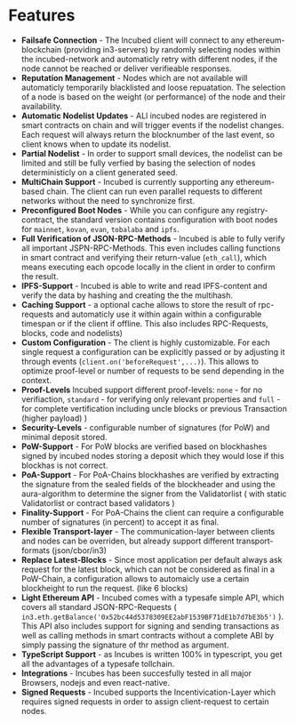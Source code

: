 

# Features

- **Failsafe Connection** - The Incubed client will connect to any ethereum-blockchain (providing in3-servers) by randomly selecting nodes within the incubed-network and automaticly retry with different nodes, if the node cannot be reached or deliver verifieable responses.
- **Reputation Management** - Nodes which are not available will automaticly temporarily blacklisted and loose repuatation. The selection of a node is based on the weight (or performance) of the node and their availability. 
- **Automatic Nodelist Updates** - ALl incubed nodes are registered in smart contracts on chain and will trigger events if the nodelist changes. Each request will always return the blocknumber of the last event, so client knows when to update its nodelist.
- **Partial Nodelist** - In order to support small devices, the nodelist can be limited and still be fully verfied by basing the selection of nodes deterministicly on a client generated seed.
- **MultiChain Support** - Incubed is currently supporting any ethereum-based chain. The client can run even parallel requests to different networks without the need to synchronize first.
- **Preconfigured Boot Nodes** - While you can configure any registry-contract, the standard version contains configuration with boot nodes for `mainnet`, `kovan`, `evan`, `tobalaba` and `ipfs`.
- **Full Verification of JSON-RPC-Methods** - Incubed is able to fully verify all important JSPN-RPC-Methods. This even includes calling functions in smart contract and verifying their return-value (`eth_call`), which means executing each opcode locally in the client in order to confirm the result.  
- **IPFS-Support** - Incubed is able to write and read IPFS-content and verify the data by hashing and creating the the multihash.
- **Caching Support** - a optional cache allows to store the result of rpc-requests and automaticly use it within again within a configurable timespan or if the client if offline. This also includes RPC-Requests, blocks, code and nodelists)
- **Custom Configuration** - The client is highly customizable. For each single request a configuration can be explicitly passed or by adjusting it through events (`client.on('beforeRequest',...)`). This allows  to optimize proof-level or number of requests to be send depending in the context.
- **Proof-Levels** Incubed support different proof-levels: `none` -  for no verifiaction, `standard` - for verifying only relevant properties and  `full` - for complete vertification including uncle blocks or previous Transaction (higher payload) )
- **Security-Levels** - configurable number of signatures (for PoW) and minimal deposit stored.
- **PoW-Support** - For PoW blocks are verified based on blockhashes signed by incubed nodes storing a deposit which they would lose if this blockhas is not correct. 
- **PoA-Support** - For PoA-Chains blockhashes are verified by extracting the signature from the sealed fields of the blockheader and using the aura-algorithm to determine the signer from the Validatorlist ( with static Validatorlist or contract based validators )
- **Finality-Support** - For PoA-Chains the client can require a configurable number of signatures (in percent) to accept it as final.
- **Flexible Transport-layer** - The communication-layer between clients and nodes can be overriden, but already support different transport-formats (json/cbor/in3)
- **Replace Latest-Blocks** - Since most application per default always ask request for the latest block, which can not be considered as final in a PoW-Chain, a configuration allows to automaicly use a certain blockheight to run the request. (like 6 blocks)
- **Light Ethereum API** - Incubed comes with a typesafe simple API, which covers all standard JSON-RPC-Requests ( `in3.eth.getBalance('0x52bc44d5378309EE2abF1539BF71dE1b7d7bE3b5')` ). This API also includes support for signing and sending transactions as well as calling methods in smart contracts without a complete ABI by simply passing the signature of thr method as argument.
- **TypeScript Support** - as Incubes is written 100% in typescript, you get all the advantages of a typesafe tollchain.
- **Integrations** -  Incubes has been succesfully tested in all major Browsers, nodejs and even react-native.
- **Signed Requests** - Incubed supports the Incentivication-Layer which requires signed requests in order to assign client-request to certain nodes.

